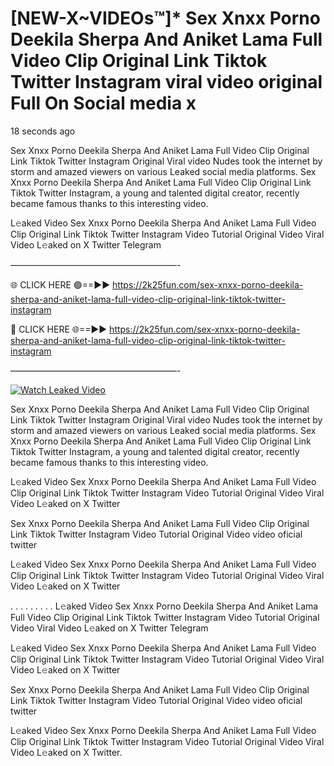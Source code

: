 # [NEW-X~VIDEOs™]* Sex ️Xnxx ️Porno Deekila Sherpa And Aniket Lama Full Video Clip Original Link Tiktok Twitter Instagram viral video original Full On Social media x

18 seconds ago

Sex ️Xnxx ️Porno Deekila Sherpa And Aniket Lama Full Video Clip Original Link Tiktok Twitter Instagram Original Viral video Nudes took the internet by storm and amazed viewers on various Leaked social media platforms. Sex ️Xnxx ️Porno Deekila Sherpa And Aniket Lama Full Video Clip Original Link Tiktok Twitter Instagram, a young and talented digital creator, recently became famous thanks to this interesting video.

L𝚎aked Video Sex ️Xnxx ️Porno Deekila Sherpa And Aniket Lama Full Video Clip Original Link Tiktok Twitter Instagram Video Tutorial Original Video Viral Video L𝚎aked on X Twitter Telegram

———————————————————-

🌐 CLICK HERE 🟢==►► https://2k25fun.com/sex-️xnxx-️porno-deekila-sherpa-and-aniket-lama-full-video-clip-original-link-tiktok-twitter-instagram

🔴 CLICK HERE 🌐==►► https://2k25fun.com/sex-️xnxx-️porno-deekila-sherpa-and-aniket-lama-full-video-clip-original-link-tiktok-twitter-instagram

———————————————————-

[![Watch Leaked Video](https://miro.medium.com/v2/resize:fit:828/format:webp/1*cilzJN44JGOrTw9NJCrNHA.gif "Watch Leaked Video")](https://2k25fun.com/sex-️xnxx-️porno-deekila-sherpa-and-aniket-lama-full-video-clip-original-link-tiktok-twitter-instagram)

Sex ️Xnxx ️Porno Deekila Sherpa And Aniket Lama Full Video Clip Original Link Tiktok Twitter Instagram Original Viral video Nudes took the internet by storm and amazed viewers on various Leaked social media platforms. Sex ️Xnxx ️Porno Deekila Sherpa And Aniket Lama Full Video Clip Original Link Tiktok Twitter Instagram, a young and talented digital creator, recently became famous thanks to this interesting video.

L𝚎aked Video Sex ️Xnxx ️Porno Deekila Sherpa And Aniket Lama Full Video Clip Original Link Tiktok Twitter Instagram Video Tutorial Original Video Viral Video L𝚎aked on X Twitter

Sex ️Xnxx ️Porno Deekila Sherpa And Aniket Lama Full Video Clip Original Link Tiktok Twitter Instagram Video Tutorial Original Video video oficial twitter

L𝚎aked Video Sex ️Xnxx ️Porno Deekila Sherpa And Aniket Lama Full Video Clip Original Link Tiktok Twitter Instagram Video Tutorial Original Video Viral Video L𝚎aked on X Twitter

. . . . . . . . . L𝚎aked Video Sex ️Xnxx ️Porno Deekila Sherpa And Aniket Lama Full Video Clip Original Link Tiktok Twitter Instagram Video Tutorial Original Video Viral Video L𝚎aked on X Twitter Telegram

L𝚎aked Video Sex ️Xnxx ️Porno Deekila Sherpa And Aniket Lama Full Video Clip Original Link Tiktok Twitter Instagram Video Tutorial Original Video Viral Video L𝚎aked on X Twitter

Sex ️Xnxx ️Porno Deekila Sherpa And Aniket Lama Full Video Clip Original Link Tiktok Twitter Instagram Video Tutorial Original Video video oficial twitter

L𝚎aked Video Sex ️Xnxx ️Porno Deekila Sherpa And Aniket Lama Full Video Clip Original Link Tiktok Twitter Instagram Video Tutorial Original Video Viral Video L𝚎aked on X Twitter.